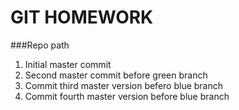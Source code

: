# GIT HOMEWORK

###Repo path

1. Initial master commit
2. Second master commit before green branch
3. Commit third master version befero blue branch
4. Commit fourth master version before blue branch
